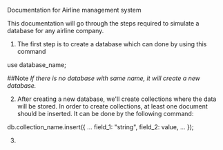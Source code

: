 Documentation for Airline management system

This documentation will go through the steps required to simulate a database for any airline company.

1. The first step is to create a database which can done by using this command

  use database_name;

##Note
*If there is no database with same name, it will create a new database.*

2. After creating a new database, we'll create collections where the data will be stored. In order to create collections, at least one document should be inserted. It can be done by the following command:

  db.collection_name.insert({
      ...
      field_1: "string",
      field_2: value,
      ...
    });

3.
